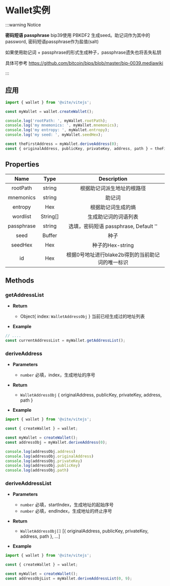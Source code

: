 # Wallet实例

:::warning Notice

**密码短语 passphrase**
bip39使用 PBKDF2 生成seed。助记词作为其中的password, 密码短语passphrase作为盐值(salt)

如果使用助记词 + passphrase的形式生成种子，passphrase遗失也将丢失私钥

具体可参考 https://github.com/bitcoin/bips/blob/master/bip-0039.mediawiki

:::

## 应用

```javascript
import { wallet } from '@vite/vitejs';

const myWallet = wallet.createWallet();

console.log('rootPath: ', myWallet.rootPath);
console.log('my mnemonics: ', myWallet.mnemonics);
console.log('my entropy: ', myWallet.entropy);
console.log('my seed: ', myWallet.seedHex);

const theFirstAddress = myWallet.deriveAddress(0);
const { originalAddress, publicKey, privateKey, address, path } = theFirstAddress;
```

## Properties

|  Name  | Type | Description |
|:------------:|:-----:|:-----:|
| rootPath | string | 根据助记词派生地址的根路径 |
| mnemonics | string | 助记词 |
| entropy | Hex | 根据助记词生成的熵 |
| wordlist | String[] | 生成助记词的词语列表 |
| passphrase | string | 选填，密码短语 passphrase, Default '' |
| seed | Buffer | 种子 |
| seedHex | Hex | 种子的Hex-string |
| id | Hex | 根据0号地址进行blake2b得到的当前助记词的唯一标识 |

## Methods

### getAddressList

- **Return**
    * Object{ index: `WalletAddressObj` } 当前已经生成过的地址列表

- **Example**
```javascript
// ....
const currentAddressList = myWallet.getAddressList();
```

### deriveAddress

- **Parameters**
    * `number` 必填，index，生成地址的序号

- **Return**
    * `WalletAddressObj` { originalAddress, publicKey, privateKey, address, path }

- **Example**

```javascript
import { wallet } from '@vite/vitejs';

const { createWallet } = wallet;

const myWallet = createWallet();
const addressObj = myWallet.deriveAddress(0);

console.log(addressObj.address)
console.log(addressObj.originalAddress)
console.log(addressObj.privateKey)
console.log(addressObj.publicKey)
console.log(addressObj.path)
```

### deriveAddressList

- **Parameters**
    * `number` 必填，startIndex，生成地址的起始序号
    * `number` 必填，endIndex，生成地址的终止序号

- **Return**
    * `WalletAddressObj[]` [{ originalAddress, publicKey, privateKey, address, path }, ...]

- **Example**
```javascript
import { wallet } from '@vite/vitejs';

const { createWallet } = wallet;

const myWallet = createWallet();
const addressObjList = myWallet.deriveAddressList(0, 9);
```
